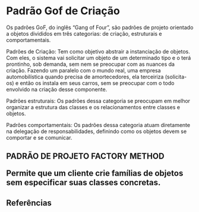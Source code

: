 <h1> Padrão Gof de Criação </h1>

<p>Os padrões GoF, do inglês “Gang of Four”, são padrões de projeto orientado a objetos divididos em três categorias: de criação, estruturais e comportamentais.

Padrões de Criação: Tem como objetivo abstrair a instanciação de objetos. Com eles, o sistema vai solicitar um objeto de um determinado tipo e o terá prontinho, sob demanda, sem nem se preocupar com as nuances da criação. Fazendo um paralelo com o mundo real, uma empresa automobilística quando precisa de amortecedores, ela terceiriza (solicita-os) e então os instala em seus carros, sem se preocupar com o todo envolvido na criação desse componente.

Padrões estruturais: Os padrões dessa categoria se preocupam em melhor organizar a estrutura das classes e os relacionamentos entre classes e objetos.

Padrões comportamentais: Os padrões dessa categoria atuam diretamente na delegação de responsabilidades, definindo como os objetos devem se comportar e se comunicar.
</p>

<h2>PADRÃO DE PROJETO FACTORY METHOD</2>
<p>Permite que um cliente crie famílias de objetos sem especificar suas classes concretas.</p>



<h2>Referências</h2>
<https://www.treinaweb.com.br/blog/padroes-de-projeto-o-que-sao-e-o-que-resolvem>
<https://www.devmedia.com.br/design-patterns-padroes-gof/16781>